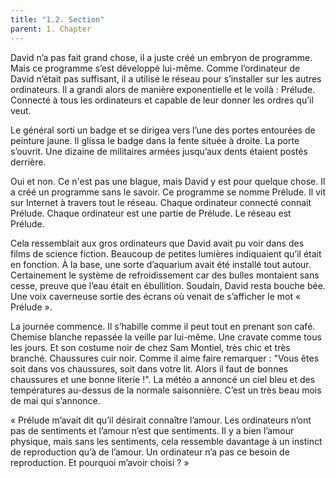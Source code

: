 ```yaml
---
title: "1.2. Section"
parent: 1. Chapter
---
```


David n’a pas fait grand chose, il a juste créé un embryon de programme. Mais ce programme s’est développé lui-même. Comme l’ordinateur de David n’était pas suffisant, il a utilisé le réseau pour s’installer sur les autres ordinateurs. Il a grandi alors de manière exponentielle et le voilà : Prélude. Connecté à tous les ordinateurs et capable de leur donner les ordres qu’il veut.

Le général sorti un badge et se dirigea vers l’une des portes entourées de peinture jaune. Il glissa le badge dans la fente située à droite. La porte s’ouvrit. Une dizaine de militaires armées jusqu’aux dents étaient postés derrière.

Oui et non. Ce n'est pas une blague, mais David y est pour quelque chose. Il a créé un programme sans le savoir. Ce programme se nomme Prélude. Il vit sur Internet à travers tout le réseau. Chaque ordinateur connecté connait Prélude. Chaque ordinateur est une partie de Prélude. Le réseau est Prélude.

Cela ressemblait aux gros ordinateurs que David avait pu voir dans des films de science fiction. Beaucoup de petites lumières indiquaient qu’il était en fonction. À la base, une sorte d’aquarium avait été installé tout autour. Certainement le système de refroidissement car des bulles montaient sans cesse, preuve que l’eau était en ébullition. Soudain, David resta bouche bée. Une voix caverneuse sortie des écrans où venait de s’afficher le mot « Prélude ».

La journée commence. Il s’habille comme il peut tout en prenant son café. Chemise blanche repassée la veille par lui-même. Une cravate comme tous les jours. Et son costume noir de chez Sam Montiel, très chic et très branché. Chaussures cuir noir. Comme il aime faire remarquer : "Vous êtes soit dans vos chaussures, soit dans votre lit. Alors il faut de bonnes chaussures et une bonne literie !". La météo a annoncé un ciel bleu et des températures au-dessus de la normale saisonnière. C’est un très beau mois de mai qui s’annonce.

« Prélude m’avait dit qu’il désirait connaître l’amour. Les ordinateurs n’ont pas de sentiments et l’amour n’est que sentiments. Il y a bien l’amour physique, mais sans les sentiments, cela ressemble davantage à un instinct de reproduction qu’à de l’amour. Un ordinateur n’a pas ce besoin de reproduction. Et pourquoi m’avoir choisi ? »

